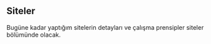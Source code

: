 ## Siteler

Bugüne kadar yaptığım sitelerin detayları ve çalışma prensipler siteler bölümünde olacak.
